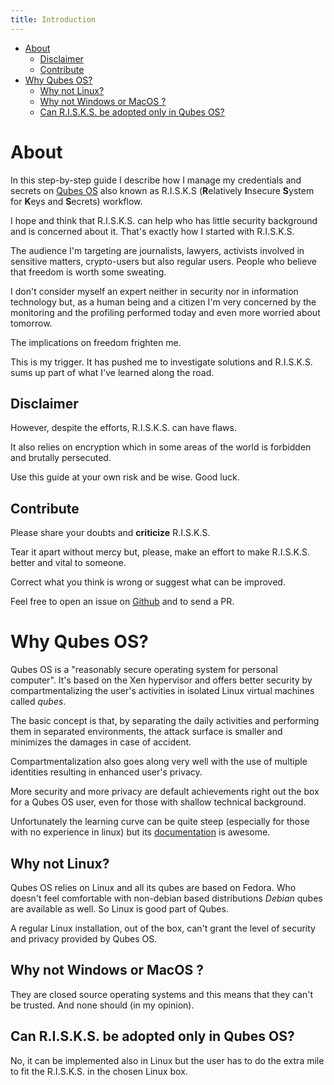 ```yaml
---
title: Introduction
---
```


- [About](#about)
    - [Disclaimer](#disclaimer)
    - [Contribute](#contribute)
- [Why Qubes OS?](#why-qubes-os)
    - [Why not Linux?](#why-not-linux)
    - [Why not Windows or MacOS ?](#why-not-windows-or-macos-)
    - [Can R.I.S.K.S. be adopted only in Qubes OS?](#can-risks-be-adopted-only-in-qubes-os)


# About

In this step-by-step guide I describe how I manage my credentials and secrets on [Qubes OS](https://www.qubes-os.org/) also known as R.I.S.K.S (**R**elatively **I**nsecure **S**ystem for **K**eys and **S**ecrets) workflow.

I hope and think that R.I.S.K.S. can help who has little security background and is concerned about it. That's exactly how I started with R.I.S.K.S.

The audience I'm targeting are journalists, lawyers, activists involved in sensitive matters, crypto-users but also regular users. People who believe that freedom is worth some sweating.

I don't consider myself an expert neither in security nor in information technology but, as a human being and a citizen I'm very concerned by the monitoring and the profiling performed today and even more worried about tomorrow.

The implications on freedom frighten me.

This is my trigger. It has pushed me to investigate solutions and R.I.S.K.S. sums up part of what I've learned along the road.

## Disclaimer

However, despite the efforts, R.I.S.K.S. can have flaws.

It also relies on encryption which in some areas of the world is forbidden and brutally persecuted.

Use this guide at your own risk and be wise. Good luck.

## Contribute

Please share your doubts and **criticize** R.I.S.K.S.

Tear it apart without mercy but, please, make an effort to make R.I.S.K.S. better and vital to someone.

Correct what you think is wrong or suggest what can be improved.

Feel free to open an issue on [Github](https://github.com/19hundreds/password-management-workflow/issues) and to send a PR.



# Why Qubes OS?

Qubes OS is a "reasonably secure operating system for personal computer". It's based on the Xen hypervisor and offers better security by compartmentalizing the user's activities in isolated Linux virtual machines called _qubes_.

The basic concept is that, by separating the daily activities and performing them in separated environments, the attack surface is smaller and minimizes the damages in case of accident.

Compartmentalization also goes along very well with the use of multiple identities resulting in enhanced user's privacy.

More security and more privacy are default achievements right out the box for a Qubes OS user, even for those with shallow technical background.

Unfortunately the learning curve can be quite steep (especially for those with no experience in linux) but its [documentation](https://www.qubes-os.org/doc/) is awesome.

## Why not Linux?

Qubes OS relies on Linux and all its qubes are based on Fedora. Who doesn't feel comfortable with non-debian based distributions _Debian_ qubes are available as well. So Linux is good part of Qubes.

A regular Linux installation, out of the box, can't grant the level of security and privacy provided by Qubes OS.

## Why not Windows or MacOS ?

They are closed source operating systems and this means that they can't be trusted. And none should (in my opinion).

## Can R.I.S.K.S. be adopted only in Qubes OS?

No, it can be implemented also in Linux but the user has to do the extra mile to fit the R.I.S.K.S. in the chosen Linux box.